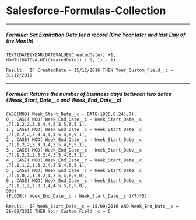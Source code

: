# Salesforce-Formulas-Collection
---
##### Formula: Set Expiration Date for a record (One Year later and last Day of the Month)
```
TEXT(DATE(YEAR(DATEVALUE(CreatedDate)) +1, MONTH(DATEVALUE(CreatedDate)) + 1, 1) - 1)
```
```
Result:  IF CreatedDate = 15/12/2016 THEN Your_Custom_Field__c = 31/12/2017
```
---
##### Formula: Returns the number of business days between two dates (Week_Start_Date__c and Week_End_Date__c)
```
CASE(MOD( Week_Start_Date__c - DATE(1985,6,24),7), 
0 , CASE( MOD( Week_End_Date__c - Week_Start_Date__c ,7),1,2,2,3,3,4,4,5,5,5,6,5,1), 
1 , CASE( MOD( Week_End_Date__c - Week_Start_Date__c ,7),1,2,2,3,3,4,4,4,5,4,6,5,1), 
2 , CASE( MOD( Week_End_Date__c - Week_Start_Date__c ,7),1,2,2,3,3,3,4,3,5,4,6,5,1), 
3 , CASE( MOD( Week_End_Date__c - Week_Start_Date__c ,7),1,2,2,2,3,2,4,3,5,4,6,5,1), 
4 , CASE( MOD( Week_End_Date__c - Week_Start_Date__c ,7),1,1,2,1,3,2,4,3,5,4,6,5,1), 
5 , CASE( MOD( Week_End_Date__c - Week_Start_Date__c ,7),1,0,2,1,3,2,4,3,5,4,6,5,0), 
6 , CASE( MOD( Week_End_Date__c - Week_Start_Date__c ,7),1,1,2,2,3,3,4,4,5,5,6,5,0), 
999) 
(FLOOR(( Week_End_Date__c - Week_Start_Date__c )/7)*5)
```
```
Result:  IF Week_Start_Date__c = 18/09/2016 AND Week_End_Date__c = 26/09/2016 THEN Your_Custom_Field__c = 6
```


